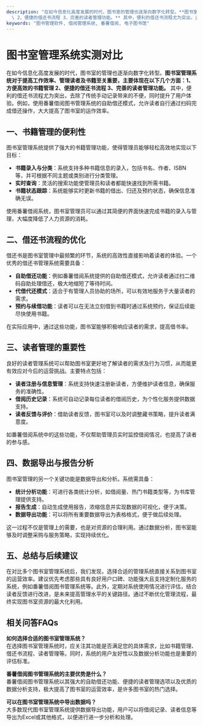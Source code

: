 ```yaml
---
description: "在如今信息化高度发展的时代，图书室的管理也逐渐向数字化转型。**图书室管理系统对于提高工作效率、管理读者及书籍至关重要，主要体现在以下几个方面：1、方便高效的书籍管理\
  \ 2、便捷的借还书流程 3、完善的读者管理功能。** 其中，便利的借还书流程尤为突出，去除了传统手动记录带来的不便，同时提升了用户体验。例如，使用番薯借阅图书管理系统的自助借还模式，允许读者自行通过扫码完成借还操作，大大提高了图书室的运作效率。"
keywords: "图书管理软件, 借阅管理系统, 番薯借阅, 电子图书馆"
---
```

# 图书室管理系统实测对比

在如今信息化高度发展的时代，图书室的管理也逐渐向数字化转型。**图书室管理系统对于提高工作效率、管理读者及书籍至关重要，主要体现在以下几个方面：1、方便高效的书籍管理 2、便捷的借还书流程 3、完善的读者管理功能。** 其中，便利的借还书流程尤为突出，去除了传统手动记录带来的不便，同时提升了用户体验。例如，使用番薯借阅图书管理系统的自助借还模式，允许读者自行通过扫码完成借还操作，大大提高了图书室的运作效率。

## 一、书籍管理的便利性

图书室管理系统提供了强大的书籍管理功能，使得管理员能够轻松高效地实现以下目标：

- **书籍录入与分类**：系统支持多种书籍信息的录入，包括书名、作者、ISBN等，并可根据不同主题或类别进行分类管理。
- **实时查询**：灵活的搜索功能使管理员和读者都能快速找到所需书籍。
- **书籍状态跟踪**：系统能够实时更新书籍的借出、归还及预约状态，确保信息准确无误。

使用番薯借阅系统，图书室管理员可以通过其简便的界面快速完成书籍的录入与管理，大幅度降低了人力资源的消耗。

## 二、借还书流程的优化

借还书是图书室管理中最频繁的环节，系统的高效性直接影响着读者的体验。一个优秀的借还书管理系统需要具备：

- **自助借还功能**：例如番薯借阅系统提供的自助借还模式，允许读者通过扫二维码自助处理借还，极大地缩短了等待时间。
- **代借代还模式**：适合于有管理人员协助的场所，可以有效地服务于大量读者的需求。
- **预约与续借功能**：读者可以在无法立刻借到书籍时通过系统预约，保证后续能尽快使用书籍。

在实际应用中，通过这些功能，图书室能够积极响应读者的需求，提高借书率。

## 三、读者管理的重要性

良好的读者管理系统可以帮助图书室更好地了解读者的需求及行为习惯，从而能更有效应对今后的运营挑战。主要特点包括：

- **读者注册与信息管理**：系统支持快速注册新读者，方便维护读者信息，确保服务的准确性。
- **借阅历史记录**：系统可自动记录每位读者的借阅历史，为个性化服务提供数据支持。
- **读者反馈与评价**：借助读者反馈，图书室可以及时调整藏书策略，提升读者满意度。

如番薯借阅系统中的这些功能，不仅帮助管理员实时监控借阅情况，也提高了读者的参与感。

## 四、数据导出与报告分析

图书室管理的另一个关键功能是数据导出和分析。系统需具备：

- **统计分析功能**：可进行各类统计分析，如借阅量、热门书籍类型等，为书库管理提供支持。
- **报告生成**：自动生成使用报告，浓缩信息并实现数据的可视化，便于决策。
- **数据导出功能**：可以将所有重要数据导出为表格格式，便于做后续处理。

这一过程不仅是管理上的需要，也是对资源的合理利用。通过数据分析，图书室能够及时调整采购与服务策略，实现持续优化。

## 五、总结与后续建议

在对比多个图书室管理系统后，我们发现，选择合适的管理系统直接关系到图书室的运营效率。建议优先考虑那些具有良好用户口碑、功能强大且支持定制化服务的系统，例如番薯借阅图书管理系统等。此外，定期对系统使用情况进行评估，结合读者反馈进行改进，是未来提高管理水平的关键路径。通过不断优化管理流程，最终实现图书室资源的最大化利用。

## 相关问答FAQs

**如何选择合适的图书室管理系统？**  
在选择图书室管理系统时，应关注其功能是否满足您的具体需求，比如书籍管理、借还书流程、读者管理等。同时，系统的用户友好性以及数据分析功能也是重要的评估标准。

**番薯借阅图书管理系统的主要优势是什么？**  
番薯借阅图书管理系统以其强大的自助借还功能、便捷的读者管理选项以及优质的数据分析支持，极大提高了图书室的运营效率，是许多图书室的热门选择。

**可以在图书室管理系统中导出数据吗？**  
大多数现代图书室管理系统提供数据导出功能，用户可以将借阅记录、读者信息等导出为Excel或其他格式，以便进行进一步分析和处理。
